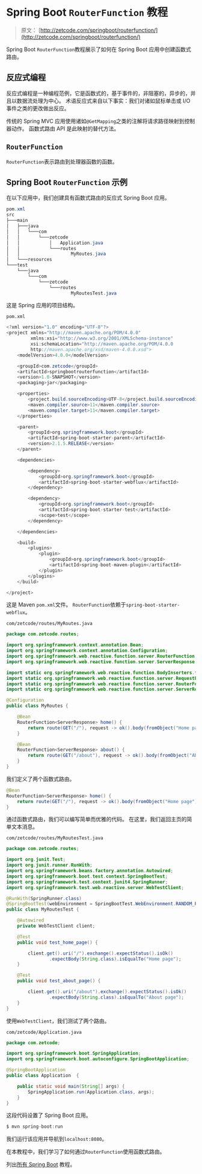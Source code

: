 # Spring Boot `RouterFunction` 教程

> 原文： [http://zetcode.com/springboot/routerfunction/](http://zetcode.com/springboot/routerfunction/)

Spring Boot `RouterFunction`教程展示了如何在 Spring Boot 应用中创建函数式路由。

## 反应式编程

反应式编程是一种编程范例，它是函数式的，基于事件的，非阻塞的，异步的，并且以数据流处理为中心。 术语反应式来自以下事实：我们对诸如鼠标单击或 I/O 事件之类的更改做出反应。

传统的 Spring MVC 应用使用诸如`@GetMapping`之类的注解将请求路径映射到控制器动作。 函数式路由 API 是此映射的替代方法。

## `RouterFunction`

`RouterFunction`表示路由到处理器函数的函数。

## Spring Boot `RouterFunction` 示例

在以下应用中，我们创建具有函数式路由的反应式 Spring Boot 应用。

```java
pom.xml
src
├───main
│   ├───java
│   │   └───com
│   │       └───zetcode
│   │           │   Application.java
│   │           └───routes
│   │                   MyRoutes.java
│   └───resources
└───test
    └───java
        └───com
            └───zetcode
                └───routes
                        MyRoutesTest.java

```

这是 Spring 应用的项目结构。

`pom.xml`

```java
<?xml version="1.0" encoding="UTF-8"?>
<project xmlns="http://maven.apache.org/POM/4.0.0"
         xmlns:xsi="http://www.w3.org/2001/XMLSchema-instance"
         xsi:schemaLocation="http://maven.apache.org/POM/4.0.0
         http://maven.apache.org/xsd/maven-4.0.0.xsd">
    <modelVersion>4.0.0</modelVersion>

    <groupId>com.zetcode</groupId>
    <artifactId>springbootrouterfunction</artifactId>
    <version>1.0-SNAPSHOT</version>
    <packaging>jar</packaging>

    <properties>
        <project.build.sourceEncoding>UTF-8</project.build.sourceEncoding>
        <maven.compiler.source>11</maven.compiler.source>
        <maven.compiler.target>11</maven.compiler.target>
    </properties>

    <parent>
        <groupId>org.springframework.boot</groupId>
        <artifactId>spring-boot-starter-parent</artifactId>
        <version>2.1.5.RELEASE</version>
    </parent>

    <dependencies>

        <dependency>
            <groupId>org.springframework.boot</groupId>
            <artifactId>spring-boot-starter-webflux</artifactId>
        </dependency>

        <dependency>
            <groupId>org.springframework.boot</groupId>
            <artifactId>spring-boot-starter-test</artifactId>
            <scope>test</scope>
        </dependency>

    </dependencies>

    <build>
        <plugins>
            <plugin>
                <groupId>org.springframework.boot</groupId>
                <artifactId>spring-boot-maven-plugin</artifactId>
            </plugin>
        </plugins>
    </build>

</project>

```

这是 Maven `pom.xml`文件。 `RouterFunction`依赖于`spring-boot-starter-webflux`。

`com/zetcode/routes/MyRoutes.java`

```java
package com.zetcode.routes;

import org.springframework.context.annotation.Bean;
import org.springframework.context.annotation.Configuration;
import org.springframework.web.reactive.function.server.RouterFunction;
import org.springframework.web.reactive.function.server.ServerResponse;

import static org.springframework.web.reactive.function.BodyInserters.fromObject;
import static org.springframework.web.reactive.function.server.RequestPredicates.GET;
import static org.springframework.web.reactive.function.server.RouterFunctions.route;
import static org.springframework.web.reactive.function.server.ServerResponse.ok;

@Configuration
public class MyRoutes {

    @Bean
    RouterFunction<ServerResponse> home() {
        return route(GET("/"), request -> ok().body(fromObject("Home page")));
    }

    @Bean
    RouterFunction<ServerResponse> about() {
        return route(GET("/about"), request -> ok().body(fromObject("About page")));
    }
}

```

我们定义了两个函数式路由。

```java
@Bean
RouterFunction<ServerResponse> home() {
    return route(GET("/"), request -> ok().body(fromObject("Home page")));
}

```

通过函数式路由，我们可以编写简单而优雅的代码。 在这里，我们返回主页的简单文本消息。

`com/zetcode/routes/MyRoutesTest.java`

```java
package com.zetcode.routes;

import org.junit.Test;
import org.junit.runner.RunWith;
import org.springframework.beans.factory.annotation.Autowired;
import org.springframework.boot.test.context.SpringBootTest;
import org.springframework.test.context.junit4.SpringRunner;
import org.springframework.test.web.reactive.server.WebTestClient;

@RunWith(SpringRunner.class)
@SpringBootTest(webEnvironment = SpringBootTest.WebEnvironment.RANDOM_PORT)
public class MyRoutesTest {

    @Autowired
    private WebTestClient client;

    @Test
    public void test_home_page() {

        client.get().uri("/").exchange().expectStatus().isOk()
                .expectBody(String.class).isEqualTo("Home page");
    }

    @Test
    public void test_about_page() {

        client.get().uri("/about").exchange().expectStatus().isOk()
                .expectBody(String.class).isEqualTo("About page");
    }
}

```

使用`WebTestClient`，我们测试了两个路由。

`com/zetcode/Application.java`

```java
package com.zetcode;

import org.springframework.boot.SpringApplication;
import org.springframework.boot.autoconfigure.SpringBootApplication;

@SpringBootApplication
public class Application  {

    public static void main(String[] args) {
        SpringApplication.run(Application.class, args);
    }
}

```

这段代码设置了 Spring Boot 应用。

```java
$ mvn spring-boot:run

```

我们运行该应用并导航到`localhost:8080`。

在本教程中，我们学习了如何通过`RouterFunction`使用函数式路由。

列出[所有 Spring Boot](/all/#springboot) 教程。